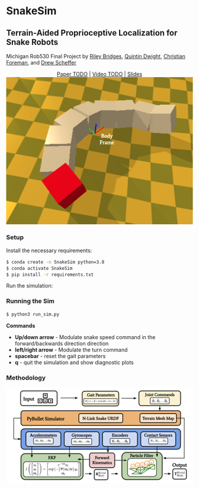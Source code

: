 # SnakeSim
## Terrain-Aided Proprioceptive Localization for Snake Robots

Michigan Rob530 Final Project by [Riley Bridges](https://github.com/rbridges12), [Quintin Dwight](https://github.com/qhdwight), [Christian Foreman](https://github.com/ChristianForeman), and [Drew Scheffer](https://github.com/schefferac2020)

<div style="text-align:center;">
    <a href="https://www.example.com">Paper TODO</a>
    |
    <a href="https://www.example.com">Video TODO</a>
    |
    <a href="https://docs.google.com/presentation/d/1imR_9fCTcW1SoMmwVYUvgVVFCQsc4buMuiCciz8RrtQ/edit?usp=sharing">Slides</a>
    <img src="./media/sim_with_VC_frame (1).png" alt="Image Description">
</div>


### Setup 
Install the necessary requirements:
```bash
$ conda create -n SnakeSim python=3.8
$ conda activate SnakeSim
$ pip install -r requirements.txt
```

Run the simulation: 


### Running the Sim 
```bash
$ python3 run_sim.py
```
**Commands**
- **Up/down arrow** - Modulate snake speed command in the forward/backwards direction direction 
- **left/right arrow** - Modulate the turn command
- **spacebar** - reset the gait parameters
- **q** - quit the simulation and show diagnostic plots

### Methodology
<div style="text-align:center;">
    <img src="./media/diagram.png" alt="Image Description">
</div>
